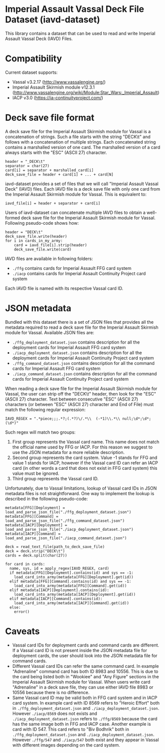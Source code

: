 # Imperial Assault Vassal Deck File Dataset (iavd-dataset)
This library contains a dataset that can be used to read and write Imperial Assault Vassal Deck (IAVD) Files.

# Compatibility
Current dataset supports:

* Vassal v3.2.17 (http://www.vassalengine.org/)
* Imperial Assault Skirmish module v12.3.1 (http://www.vassalengine.org/wiki/Module:Star_Wars:_Imperial_Assault)
* IACP v3.0 (https://ia-continuityproject.com/)

# Deck save file format
A deck save file for the Imperial Assault Skirmish module for Vassal is a concatenation of strings. Such a file starts with the string "DECK\t" and follows with a concatenation of multiple strings. Each concatenated string contains a marshalled version of one card. The marshalled version of a card always starts with the "ESC" (ASCII 27) character.

```
header = "_DECK\t"
separator = char(27)
card[i] = separator + marshalled_card[i]
deck_save_file = header + card[1] + ... + card[N]
```

iavd-dataset provides a set of files that we will call "Imperial Assault Vassal Deck" (IAVD) files. Each IAVD file is a deck save file with only one card from the Imperial Assault Skirmish module for Vassal. This is equivalent to:

```iavd_file[i] = header + separator + card[i]```

Users of iavd-dataset can concatenate multiple IAVD files to obtain a well-formed deck save file for the Imperial Assault Skirmish module for Vassal. Following pseudo-code shows how:

```
header = "DECK\t"
deck_save_file.write(header)
for i in cards_in_my_army:
	card = iavd_file[i].strip(header)
	deck_save_file.write(card)
```

IAVD files are available in following folders:

* ```./ffg``` contains cards for Imperial Assault FFG card system
* ```./iacp``` contains cards for Imperial Assault Continuity Project card system

Each IAVD file is named with its respective Vassal card ID.

# JSON metadata
Bundled with this dataset there is a set of JSON files that provides all the metadata required to read a deck save file for the Imperial Assault Skirmish module for Vassal. Available JSON files are:

* ```./ffg_deployment_dataset.json``` contains description for all the deployment cards for Imperial Assault FFG card system
* ```./iacp_deployment_dataset.json``` contains description for all the deployment cards for Imperial Assault Continuity Project card system
* ```./ffg_command_dataset.json``` contains description for all the command cards for Imperial Assault FFG card system
* ```./iacp_command_dataset.json``` contains description for all the command cards for Imperial Assault Continuity Project card system

When reading a deck save file for the Imperial Assault Skirmish module for Vassal, the user can strip off the "DECK\t" header, then look for the "ESC" (ASCII 27) character. Text between consecutive "ESC" (ASCII 27) characters (or between "ESC" (ASCII 27) character and End of File) must match the following regular expression:

```IAVD_REGEX = ".*piece;;;.*?;(.*?)\/.*\\	(-*1)\\.*\\	null;\d*;\d*;(\d*)"```

Such regex will match two groups:

1. First group represents the Vassal card name. This name does not match the official name used by FFG or IACP. For this reason we suggest to use the JSON metadata for a more reliable description.
2. Second group represents the card system. Value -1 stands for FFG and value 1 stands for IACP, however if the Vassal card ID can refer an IACP card (in other words a card that does not exist in FFG card system) this value must be ignored.
3. Third group represents the Vassal card ID.

Unfortunately, due to Vassal limitations, lookup of Vassal card IDs in JSON metadata files is not straightforward. One way to implement the lookup is described in the following pseudo-code:

```
metadata[FFG][Deployment] = load_and_parse_json_file("./ffg_deployment_dataset.json")
metadata[FFG][Command] = load_and_parse_json_file("./ffg_command_dataset.json")
metadata[IACP][Deployment] = load_and_parse_json_file("./iacp_deployment_dataset.json")
metadata[IACP][Command] = load_and_parse_json_file("./iacp_command_dataset.json")

deck = read_text_file(path_to_deck_save_file)
deck = deck.strip("DECK\t")
cards = deck.split(char(27))

for card in cards:
  name, sys, id = apply_regex(IAVD_REGEX, card)
  if metadata[FFG][Deployment].contains(id) and sys == -1:
    load_card_into_army(metadata[FFG][Deployment].get(id))
  elif metadata[FFG][Command].contains(id) and sys == -1:
    load_card_into_army(metadata[FFG][Command].get(id))
  elif metadata[IACP][Deployment].contains(id):
    load_card_into_army(metadata[IACP][Deployment].get(id))
  elif metadata[IACP][Command].contains(id):
    load_card_into_army(metadata[IACP][Command].get(id))
  else:
    error()
```

# Caveats

* Vassal card IDs for deployment cards and command cards are different. If a Vassal card ID is not present inside the JSON metadata file for deployment cards, the user should look into the JSON metadata file for command cards.
* Different Vassal card IDs can refer the same command card. In example "Adrenaline" command card has both ID 8983 and 10556. This is due to the card being listed both in "Wookiee" and "Any Figure" sections in the Imperial Assault Skirmish module for Vassal. When users write card "Adrenaline" in a deck save file, they can use either IAVD file 8983 or 10556 because there is no difference.
* Same Vassal card ID may be valid both in FFG card system and in IACP card system. In example card with ID 8569 refers to "Heroic Effort" both in ```./ffg_deployment_dataset.json``` and ```./iacp_deployment_dataset.json```. However ```./iacp/8569``` does not exists and ```./iacp_deployment_dataset.json``` refers to ```./ffg/8569``` because the card has the same image both in FFG and IACP case. Another example is card with ID 547. This card refers to "Biv Bodhrik" both in ```./ffg_deployment_dataset.json``` and ```./iacp_deployment_dataset.json```. However ```./ffg/547``` and ```./iacp/547``` both exist and they appear in Vassal with different images depending on the card system.
